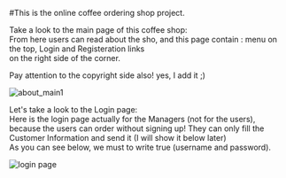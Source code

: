 #This is the online coffee ordering shop project.

 Take a look to the main <About> page of this coffee shop:<br>
 From here users can read about the sho,
 and this page contain : menu on the top, Login and Registeration links<br>
 on the right side of the corner.<br>
 
 Pay attention to the copyright side also! yes, I add it ;)
 
 ![about_main1](https://user-images.githubusercontent.com/73636880/171741234-546ccd8d-17fa-418f-8911-f0919d532ebb.png)
 
 Let's take a look to the Login page:<br>
 Here is the login page actually for the Managers (not for the users), because the users can order without signing up!
 They can only fill the Customer Information and send it (I will show it below later)<br>
 As you can see below, we must to write true (username and password).
 
 ![login page](https://user-images.githubusercontent.com/73636880/171741777-0d92c027-2540-4e92-b40e-8ddf085a3b59.png)
 
 

 
 
